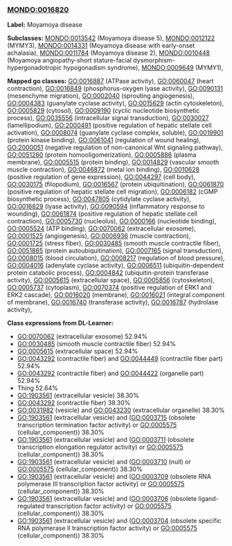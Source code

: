 
### [MONDO:0016820](http://purl.obolibrary.org/obo/MONDO_0016820)
**Label:** Moyamoya disease

**Subclasses:** [MONDO:0013542](http://purl.obolibrary.org/obo/MONDO_0013542) (Moyamoya disease 5), [MONDO:0012122](http://purl.obolibrary.org/obo/MONDO_0012122) (MYMY3), [MONDO:0014331](http://purl.obolibrary.org/obo/MONDO_0014331) (Moyamoya disease with early-onset achalasia), [MONDO:0011784](http://purl.obolibrary.org/obo/MONDO_0011784) (Moyamoya disease 2), [MONDO:0010448](http://purl.obolibrary.org/obo/MONDO_0010448) (Moyamoya angiopathy-short stature-facial dysmorphism-hypergonadotropic hypogonadism syndrome), [MONDO:0009649](http://purl.obolibrary.org/obo/MONDO_0009649) (MYMY1), 

**Mapped go classes:** [GO:0016887](http://purl.obolibrary.org/obo/GO_0016887) (ATPase activity), [GO:0060047](http://purl.obolibrary.org/obo/GO_0060047) (heart contraction), [GO:0016849](http://purl.obolibrary.org/obo/GO_0016849) (phosphorus-oxygen lyase activity), [GO:0090131](http://purl.obolibrary.org/obo/GO_0090131) (mesenchyme migration), [GO:0002040](http://purl.obolibrary.org/obo/GO_0002040) (sprouting angiogenesis), [GO:0004383](http://purl.obolibrary.org/obo/GO_0004383) (guanylate cyclase activity), [GO:0015629](http://purl.obolibrary.org/obo/GO_0015629) (actin cytoskeleton), [GO:0005829](http://purl.obolibrary.org/obo/GO_0005829) (cytosol), [GO:0009190](http://purl.obolibrary.org/obo/GO_0009190) (cyclic nucleotide biosynthetic process), [GO:0035556](http://purl.obolibrary.org/obo/GO_0035556) (intracellular signal transduction), [GO:0030027](http://purl.obolibrary.org/obo/GO_0030027) (lamellipodium), [GO:2000491](http://purl.obolibrary.org/obo/GO_2000491) (positive regulation of hepatic stellate cell activation), [GO:0008074](http://purl.obolibrary.org/obo/GO_0008074) (guanylate cyclase complex, soluble), [GO:0019901](http://purl.obolibrary.org/obo/GO_0019901) (protein kinase binding), [GO:0061041](http://purl.obolibrary.org/obo/GO_0061041) (regulation of wound healing), [GO:2000051](http://purl.obolibrary.org/obo/GO_2000051) (negative regulation of non-canonical Wnt signaling pathway), [GO:0051260](http://purl.obolibrary.org/obo/GO_0051260) (protein homooligomerization), [GO:0005886](http://purl.obolibrary.org/obo/GO_0005886) (plasma membrane), [GO:0005515](http://purl.obolibrary.org/obo/GO_0005515) (protein binding), [GO:0014829](http://purl.obolibrary.org/obo/GO_0014829) (vascular smooth muscle contraction), [GO:0046872](http://purl.obolibrary.org/obo/GO_0046872) (metal ion binding), [GO:0010628](http://purl.obolibrary.org/obo/GO_0010628) (positive regulation of gene expression), [GO:0044297](http://purl.obolibrary.org/obo/GO_0044297) (cell body), [GO:0030175](http://purl.obolibrary.org/obo/GO_0030175) (filopodium), [GO:0016567](http://purl.obolibrary.org/obo/GO_0016567) (protein ubiquitination), [GO:0061870](http://purl.obolibrary.org/obo/GO_0061870) (positive regulation of hepatic stellate cell migration), [GO:0006182](http://purl.obolibrary.org/obo/GO_0006182) (cGMP biosynthetic process), [GO:0047805](http://purl.obolibrary.org/obo/GO_0047805) (cytidylate cyclase activity), [GO:0016829](http://purl.obolibrary.org/obo/GO_0016829) (lyase activity), [GO:0090594](http://purl.obolibrary.org/obo/GO_0090594) (inflammatory response to wounding), [GO:0061874](http://purl.obolibrary.org/obo/GO_0061874) (positive regulation of hepatic stellate cell contraction), [GO:0005730](http://purl.obolibrary.org/obo/GO_0005730) (nucleolus), [GO:0000166](http://purl.obolibrary.org/obo/GO_0000166) (nucleotide binding), [GO:0005524](http://purl.obolibrary.org/obo/GO_0005524) (ATP binding), [GO:0070062](http://purl.obolibrary.org/obo/GO_0070062) (extracellular exosome), [GO:0001525](http://purl.obolibrary.org/obo/GO_0001525) (angiogenesis), [GO:0006936](http://purl.obolibrary.org/obo/GO_0006936) (muscle contraction), [GO:0001725](http://purl.obolibrary.org/obo/GO_0001725) (stress fiber), [GO:0030485](http://purl.obolibrary.org/obo/GO_0030485) (smooth muscle contractile fiber), [GO:0051865](http://purl.obolibrary.org/obo/GO_0051865) (protein autoubiquitination), [GO:0007165](http://purl.obolibrary.org/obo/GO_0007165) (signal transduction), [GO:0008015](http://purl.obolibrary.org/obo/GO_0008015) (blood circulation), [GO:0008217](http://purl.obolibrary.org/obo/GO_0008217) (regulation of blood pressure), [GO:0004016](http://purl.obolibrary.org/obo/GO_0004016) (adenylate cyclase activity), [GO:0006511](http://purl.obolibrary.org/obo/GO_0006511) (ubiquitin-dependent protein catabolic process), [GO:0004842](http://purl.obolibrary.org/obo/GO_0004842) (ubiquitin-protein transferase activity), [GO:0005615](http://purl.obolibrary.org/obo/GO_0005615) (extracellular space), [GO:0005856](http://purl.obolibrary.org/obo/GO_0005856) (cytoskeleton), [GO:0005737](http://purl.obolibrary.org/obo/GO_0005737) (cytoplasm), [GO:0070374](http://purl.obolibrary.org/obo/GO_0070374) (positive regulation of ERK1 and ERK2 cascade), [GO:0016020](http://purl.obolibrary.org/obo/GO_0016020) (membrane), [GO:0016021](http://purl.obolibrary.org/obo/GO_0016021) (integral component of membrane), [GO:0016740](http://purl.obolibrary.org/obo/GO_0016740) (transferase activity), [GO:0016787](http://purl.obolibrary.org/obo/GO_0016787) (hydrolase activity), 

**Class expressions from DL-Learner:**

- [GO:0070062](http://purl.obolibrary.org/obo/GO_0070062) (extracellular exosome) 52.94%
- [GO:0030485](http://purl.obolibrary.org/obo/GO_0030485) (smooth muscle contractile fiber) 52.94%
- [GO:0005615](http://purl.obolibrary.org/obo/GO_0005615) (extracellular space) 52.94%
- [GO:0043292](http://purl.obolibrary.org/obo/GO_0043292) (contractile fiber) and [GO:0044449](http://purl.obolibrary.org/obo/GO_0044449) (contractile fiber part) 52.94%
- [GO:0043292](http://purl.obolibrary.org/obo/GO_0043292) (contractile fiber) and [GO:0044422](http://purl.obolibrary.org/obo/GO_0044422) (organelle part) 52.94%
- Thing 52.64%
- [GO:1903561](http://purl.obolibrary.org/obo/GO_1903561) (extracellular vesicle) 38.30%
- [GO:0043292](http://purl.obolibrary.org/obo/GO_0043292) (contractile fiber) 38.30%
- [GO:0031982](http://purl.obolibrary.org/obo/GO_0031982) (vesicle) and [GO:0043230](http://purl.obolibrary.org/obo/GO_0043230) (extracellular organelle) 38.30%
- [GO:1903561](http://purl.obolibrary.org/obo/GO_1903561) (extracellular vesicle) and ([GO:0003715](http://purl.obolibrary.org/obo/GO_0003715) (obsolete transcription termination factor activity) or [GO:0005575](http://purl.obolibrary.org/obo/GO_0005575) (cellular_component)) 38.30%
- [GO:1903561](http://purl.obolibrary.org/obo/GO_1903561) (extracellular vesicle) and ([GO:0003711](http://purl.obolibrary.org/obo/GO_0003711) (obsolete transcription elongation regulator activity) or [GO:0005575](http://purl.obolibrary.org/obo/GO_0005575) (cellular_component)) 38.30%
- [GO:1903561](http://purl.obolibrary.org/obo/GO_1903561) (extracellular vesicle) and ([GO:0003710](http://purl.obolibrary.org/obo/GO_0003710) (null) or [GO:0005575](http://purl.obolibrary.org/obo/GO_0005575) (cellular_component)) 38.30%
- [GO:1903561](http://purl.obolibrary.org/obo/GO_1903561) (extracellular vesicle) and ([GO:0003709](http://purl.obolibrary.org/obo/GO_0003709) (obsolete RNA polymerase III transcription factor activity) or [GO:0005575](http://purl.obolibrary.org/obo/GO_0005575) (cellular_component)) 38.30%
- [GO:1903561](http://purl.obolibrary.org/obo/GO_1903561) (extracellular vesicle) and ([GO:0003706](http://purl.obolibrary.org/obo/GO_0003706) (obsolete ligand-regulated transcription factor activity) or [GO:0005575](http://purl.obolibrary.org/obo/GO_0005575) (cellular_component)) 38.30%
- [GO:1903561](http://purl.obolibrary.org/obo/GO_1903561) (extracellular vesicle) and ([GO:0003704](http://purl.obolibrary.org/obo/GO_0003704) (obsolete specific RNA polymerase II transcription factor activity) or [GO:0005575](http://purl.obolibrary.org/obo/GO_0005575) (cellular_component)) 38.30%


